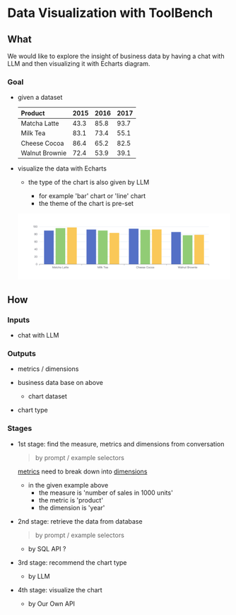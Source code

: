 # Data Visualization with ToolBench

## What

We would like to explore the insight of business data by having a chat with LLM and then visualizing it with Echarts diagram.

### Goal

- given a dataset

  | Product        | 2015 | 2016 | 2017 |
  | -------------- | ---- | ---- | ---- |
  | Matcha Latte   | 43.3 | 85.8 | 93.7 |
  | Milk Tea       | 83.1 | 73.4 | 55.1 |
  | Cheese Cocoa   | 86.4 | 65.2 | 82.5 |
  | Walnut Brownie | 72.4 | 53.9 | 39.1 |

- visualize the data with Echarts

  - the type of the chart is also given by LLM

    - for example 'bar' chart or 'line' chart
    - the theme of the chart is pre-set

  ![dataset](./assets/dataset.png)

## How

### Inputs

- chat with LLM

### Outputs

- metrics / dimensions

- business data base on above

  - chart dataset

- chart type

### Stages

- 1st stage: find the measure, metrics and dimensions from conversation

  > by prompt / example selectors

  [metrics](https://developers.google.com/analytics/devguides/reporting/core/v3/reference#metrics) need to break down into [dimensions](https://developers.google.com/analytics/devguides/reporting/core/v3/reference#dimensions)

  - in the given example above
    - the measure is 'number of sales in 1000 units'
    - the metric is 'product'
    - the dimension is 'year'

- 2nd stage: retrieve the data from database

  > by prompt / example selectors

  - by SQL API ?

- 3rd stage: recommend the chart type

  - by LLM

- 4th stage: visualize the chart

  - by Our Own API
